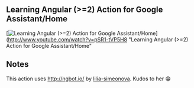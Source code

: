 ## Learning Angular (>=2) Action for Google Assistant/Home


[![Learning Angular (>=2) Action for Google Assistant/Home](http://img.youtube.com/vi/pSR1-tVP5H8/0.jpg)](http://www.youtube.com/watch?v=pSR1-tVP5H8 "Learning Angular (>=2) Action for Google Assistant/Home"

## Notes

This action uses http://ngbot.io/ by [lilia-simeonova](https://github.com/lilia-simeonova). Kudos to her 😁
